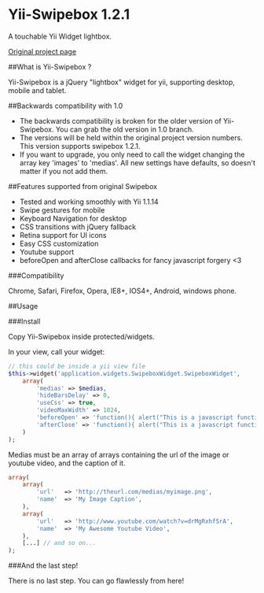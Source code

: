 Yii-Swipebox 1.2.1
================================

A touchable Yii Widget lightbox.

[Original project page](http://brutaldesign.github.com/swipebox)

##What is Yii-Swipebox ?

Yii-Swipebox is a jQuery "lightbox" widget for yii, supporting desktop, mobile and tablet.

##Backwards compatibility with 1.0

- The backwards compatibility is broken for the older version of Yii-Swipebox. You can grab the old version in 1.0 branch.
- The versions will be held within the original project version numbers. This version supports swipebox 1.2.1.
- If you want to upgrade, you only need to call the widget changing the array key 'images' to 'medias'. All new settings have defaults, so doesn't matter if you not add them.

##Features supported from original Swipebox

- Tested and working smoothly with Yii 1.1.14
- Swipe gestures for mobile
- Keyboard Navigation for desktop
- CSS transitions with jQuery fallback
- Retina support for UI icons
- Easy CSS customization
- Youtube support
- beforeOpen and afterClose callbacks for fancy javascript forgery <3

###Compatibility

Chrome, Safari, Firefox, Opera, IE8+, IOS4+, Android, windows phone.

##Usage

###Install

Copy Yii-Swipebox inside protected/widgets.

In your view, call your widget:

```php
// this could be inside a yii view file
$this->widget('application.widgets.SwipeboxWidget.SwipeboxWidget', 
	array(
		'medias' => $medias, 
		'hideBarsDelay' => 0, 
		'useCss' => true,
		'videoMaxWidth' => 1024,
		'beforeOpen' => 'function(){ alert("This is a javascript function called before opening Yii-Swipebox!"); }',
		'afterClose' => 'function(){ alert("This is a javascript function called after closing Yii-Swipebox!");  }'
	)
); 
```
Medias must be an array of arrays containing the url of the image or youtube video, and the caption of it.
```php
array(
	array(
		'url' 	=> 'http://theurl.com/medias/myimage.png',
		'name' 	=> 'My Image Caption',
	),
	array(
		'url' 	=> 'http://www.youtube.com/watch?v=drMgRxhfSrA',
		'name' 	=> 'My Awesome Youtube Video',
	),
	[...] // and so on...
);
```
###And the last step!

There is no last step.
You can go flawlessly from here!

